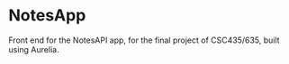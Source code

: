 # NotesApp
Front end for the NotesAPI app, for the final project of CSC435/635, built using Aurelia.